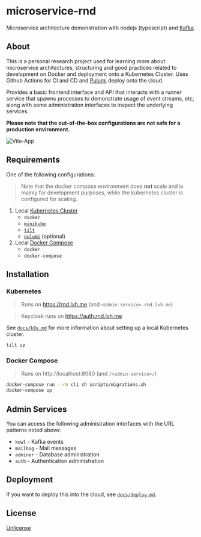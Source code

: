 # microservice-rnd

Microservice architecture demonstration with nodejs (typescript) and [Kafka](https://kafka.apache.org/).

## About

This is a personal research project used for learning more about microservice architectures,
structuring and good practices related to development on Docker and deployment onto a
Kubernetes Cluster. Uses Github Actions for CI and CD and [Pulumi](https://www.pulumi.com/)
deploy onto the cloud.

Provides a basic frontend interface and API that interacts with a runner service that
spawns processes to demonstrate usage of event streams, etc, along with some administration
interfaces to inspect the underlying services.

**Please note that the out-of-the-box configurations are not safe for a production environment.**

![Vite-App](https://user-images.githubusercontent.com/161548/163657043-a2f3b766-77a6-44fc-8b62-078c6fa8390c.png)

## Requirements

One of the following configurations:

> Note that the docker compose environment does **not** scale and is mainly for development
> purposes, while the kubernetes cluster is configured for scaling.

1. Local [Kubernetes Cluster](#kubernetes)
    * `docker`
    * [`minikube`](https://minikube.sigs.k8s.io/docs/)
    * [`tilt`](https://tilt.dev/)
    * [`pulumi`](https://www.pulumi.com/) (optional)
2. Local [Docker Compose](#docker-compose)
    * `docker`
    * `docker-compose`

## Installation

### Kubernetes

> Runs on https://rnd.lvh.me (and `<admin-service>.rnd.lvh.me`)

> Keycloak runs on https://auth.rnd.lvh.me

See [`docs/k8s.md`](docs/k8s.md) for more information about setting up a local Kubernetes cluster.

```bash
tilt up
```

### Docker Compose

> Runs on http://localhost:8080 (and `/<admin-service>/`)

```bash
docker-compose run --rm cli sh scripts/migrations.sh
docker-compose up
```

## Admin Services

You can access the following administration interfaces with the URL patterns noted above:

* `kowl` - Kafka events
* `mailhog` - Mail messages
* `adminer` - Database administration
* `auth` - Authentication administration

## Deployment

If you want to deploy this into the cloud, see [`docs/deploy.md`](docs/deploy.md).

## License

[Unlicense](./UNLICENSE)
